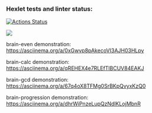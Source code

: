 ### Hexlet tests and linter status:
[![Actions Status](https://github.com/MayukAA/frontend-project-44/workflows/hexlet-check/badge.svg)](https://github.com/MayukAA/frontend-project-44/actions)

<a href="https://codeclimate.com/github/MayukAA/frontend-project-44/maintainability"><img src="https://api.codeclimate.com/v1/badges/8eb934ddc650b5ea6ba5/maintainability" /></a>

brain-even demonstration:
https://asciinema.org/a/0xGwvp8pAkecoVI3AJH03HLpy

brain-calc demonstration:
https://asciinema.org/a/qREHEX4e7RLEfTlBCUV84EAKJ

brain-gcd demonstration:
https://asciinema.org/a/67q4oX8TFMg0SrBKpQvyxKzQ0

brain-progression demonstration:
https://asciinema.org/a/dhrWiPnzeLupQzNdlKLojMbnR
